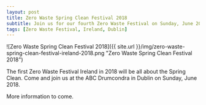 ```yaml
---
layout: post
title: Zero Waste Spring Clean Festival 2018
subtitle: Join us for our fourth Zero Waste Festival on Sunday, June 2018
tags: [Zero Waste Festival, Ireland, Dublin]
---
```



![Zero Waste Spring Clean Festival 2018]({{ site.url }}/img/zero-waste-spring-clean-festival-ireland-2018.png "Zero Waste Spring Clean Festival 2018")


The first Zero Waste Festival Ireland in 2018 will be all about the Spring Clean. Come and join us at the ABC Drumcondra in Dublin on Sunday, June 2018.

More information to come.
